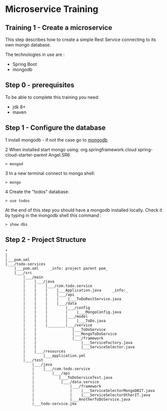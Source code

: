 # Microservice Training

## Training 1 - Create a microservice

This step describes how to create a simple Rest Service connecting to its own mongo database.

The technologies in use are :

* Spring Boot
* mongodb

## Step 0 - prerequisites
To be able to complete this training you need:
* jdk 8+
* maven

## Step 1 - Configure the database

1 install mongodb  - if not the case go to [mongodb](https://www.mongodb.org/)

2 When installed start mongo using:<parent>
                                           <groupId>org.springframework.cloud</groupId>
                                           <artifactId>spring-cloud-starter-parent</artifactId>
                                           <version>Angel.SR6</version>
                                       </parent>
```
> mongod
```
3 In a new terminal connect to mongo shell:
 ```
> mongo
 ```
4 Create the "todos" database:
```
> use todos
```

At the end of this step you should have a mongodb installed locally.
Check it by typing in the mongodb shell this command :
```
> show dbs
```

## Step 2 - Project Structure

```
*
|
|___pom.xml
|___/todo-services
    |___pom.xml     _info: project parent pom_
    |___/src
        |___/main
        |    |___/java
        |    |    |___/com.todo.service
        |    |    |    |___Application.java     _info:_
        |    |    |    |___/api
        |    |    |    |    |___ToDoRestService.java
        |    |    |    |___/data
        |    |    |        |___/config
        |    |    |        |    |___MongoConfig.java
        |    |    |        |___/model
        |    |    |        |    |___ToDo.java
        |    |    |________|___/service
        |    |                |___ToDoService
        |    |                |___MongoToDoService
        |    |                |___/framework
        |    |                    |___ServiceFactory.java
        |    |                    |___ServiceSelector.java
        |    |___/resources
        |        |___application.yml
        |___/test
            |___/java
            |    |___/com.todo.service
            |        |___/api
            |           |___ToDoServiceTest.java
            |            |___/data.service
            |                |___/framework
            |                |    |___ServiceSelectorMongoDBIT.java
            |                |    |___ServiceSelectorOtherIT.java
            |                |___AnotherToDoService.java
            |___todo-service.jmx
```





